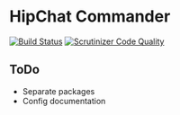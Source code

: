 # HipChat Commander

[![Build Status](https://travis-ci.org/venyii/hipchat-commander.svg?branch=master)](https://travis-ci.org/venyii/hipchat-commander)
[![Scrutinizer Code Quality](https://scrutinizer-ci.com/g/venyii/hipchat-commander/badges/quality-score.png?b=master)](https://scrutinizer-ci.com/g/venyii/hipchat-commander/?branch=master)

## ToDo
* Separate packages
* Config documentation
